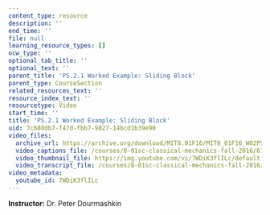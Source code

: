 ```yaml
---
content_type: resource
description: ''
end_time: ''
file: null
learning_resource_types: []
ocw_type: ''
optional_tab_title: ''
optional_text: ''
parent_title: 'PS.2.1 Worked Example: Sliding Block'
parent_type: CourseSection
related_resources_text: ''
resource_index_text: ''
resourcetype: Video
start_time: ''
title: 'PS.2.1 Worked Example: Sliding Block'
uid: 7c680db7-f47d-fbb7-9827-14bcd1b39e90
video_files:
  archive_url: https://archive.org/download/MIT8.01F16/MIT8_01F16_W02PS01v01_360p.mp4
  video_captions_file: /courses/8-01sc-classical-mechanics-fall-2016/610ce5b2e7225b008b1dc1ee5221eea5_7WDiK3flILc.vtt
  video_thumbnail_file: https://img.youtube.com/vi/7WDiK3flILc/default.jpg
  video_transcript_file: /courses/8-01sc-classical-mechanics-fall-2016/96784d9e4b5694d51eda8f044664e4f7_7WDiK3flILc.pdf
video_metadata:
  youtube_id: 7WDiK3flILc
---
```


**Instructor:** Dr. Peter Dourmashkin

